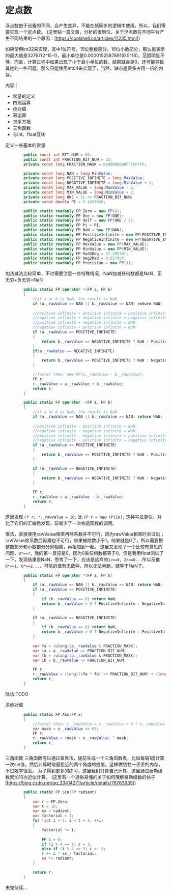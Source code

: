 # 定点数

浮点数由于设备的不同，会产生差异，不能在帧同步的逻辑中使用，所以，我们需要实现一个定点数。
(这里贴一篇文章，分析的很到位，关于浮点数在不同平台产生不同结果的一个原因：[https://coolshell.cn/articles/11235.html])

如果使用int32来实现，其中1位符号，15位整数部分，16位小数部分，那么能表示的最大值是32767(2^15-1)，最小单位是0.0000152587891(0.5^16)，范围明显不够，而且，计算过程中如果出现了小于最小单位的数，结果就会是0，还可能导致其他的一些问题。那么只能使用int64来实现了，当然，缺点是要多占用一倍的内存。

内容：
- 常量的定义
- 四则运算
- 绝对值
- 幂运算
- 求平方根
- 三角函数
- 与int、float互转

定义一些基本的常量
```c#
        public const int BIT_NUM = 64;
        public const int FRACTION_BIT_NUM = 32;
        private const long FRACTION_MASK = 0x00000000FFFFFFFF;

        private const long NAN = long.MinValue;
        private const long POSITIVE_INFINITE = long.MaxValue;
        private const long NEGATIVE_INFINITE = long.MinValue + 1;
        private const long MAX_VALUE = long.MaxValue - 1;
        private const long MIN_VALUE = long.MinValue + 2;
        private const long ONE = 1L << FRACTION_BIT_NUM;
        private const double PI = 3.1415926;

        public static readonly FP Zero = new FP(0);
        public static readonly FP One = new FP(ONE);
        public static readonly FP Half = new FP(ONE / 2);
        public static readonly FP Pi = PI;
        public static readonly FP NaN = new FP(NAN);
        public static readonly FP PositiveInfinite = new FP(POSITIVE_INFINITE);
        public static readonly FP NegativeInfinite = new FP(NEGATIVE_INFINITE);
        public static readonly FP MaxValue = new FP(MAX_VALUE);
        public static readonly FP MinValue = new FP(MIN_VALUE);
        public static readonly FP Rad2Deg = 57.29578f;
        public static readonly FP Deg2Rad = 0.01745f;
        public static readonly FP Precision = new FP(1);
```

加法减法比较简单，不过需要注意一些特殊情况，NaN加减任何数都是NaN，正无穷+负无穷=NaN
```c#
        public static FP operator +(FP a, FP b)
        {
            //if a or b is NaN, the result is NaN
            if (a._rawValue == NAN || b._rawValue == NAN) return NaN;
            
            //positive infinite + positive infinite = positive infinite
            //negative infinite + negative infinite = negative infinite
            //positive infinite + negative infinite = NaN
            //negative infinite + positive infinite = NaN
            if (a._rawValue == POSITIVE_INFINITE)
            {
                return b._rawValue == NEGATIVE_INFINITE ? NaN : PositiveInfinite;
            }
            if(a._rawValue == NEGATIVE_INFINITE)
            {
                return b._rawValue == POSITIVE_INFINITE ? NaN : NegativeInfinite;
            }

            //faster then: new FP(a._rawValue - b._rawValue);
            FP r;
            r._rawValue = a._rawValue + b._rawValue;
            return r;
        }

        public static FP operator -(FP a, FP b)
        {
            //if a or b is NaN, the result is NaN
            if (a._rawValue == NAN || b._rawValue == NAN) return NaN;
            
            //positive infinite - positive infinite = NaN
            //negative infinite - negative infinite = NaN
            //positive infinite - negative infinite = positive infinite
            //negative infinite - positive infinite = negative infinite
            if (a._rawValue == POSITIVE_INFINITE)
            {
                return b._rawValue == POSITIVE_INFINITE ? NaN : PositiveInfinite;
            }

            if (a._rawValue == NEGATIVE_INFINITE)
            {
                return b._rawValue == NEGATIVE_INFINITE ? NaN : NegativeInfinite;
            }
            
            FP r;
            r._rawValue = a._rawValue - b._rawValue;
            return r;
        }
```

这里发现 `FP r; r._rawValue = 10;` 比 `FP r = new FP(10);` 这种写法更快，对比了它们的汇编后发现，前者少了一次构造函数的调用。

乘法，直接使用rawValue相乘再除系数并不可行，因为rawValue相乘时会溢出；rawValue除系数后再乘也不可行，如果被除数小于1，结果就是0了，所以需要把整数部分和小数部分分别相乘，再相加到一起。
这里又发现了一个比较有意思的问题，`0*∞=?`，我的第一反应是0，因为0乘任何数都等于0，但是我用float测试了一下，发现结果是NaN，思考了一下，应该是这样的`1/∞=0, 2/∞=0...`所以反推`0*∞=1, 0*∞=2...`，可能的值有无数种，所以无法判断，就等于NaN了。
```c#
        public static FP operator *(FP a, FP b)
        {
            if (a._rawValue == NAN || b._rawValue == NAN) return NaN;
            if (a._rawValue == POSITIVE_INFINITE)
            {
                if (b._rawValue == 0) return NaN;
                return b._rawValue > 0 ? PositiveInfinite : NegativeInfinite;
            }

            if (a._rawValue == NEGATIVE_INFINITE)
            {
                if (b._rawValue == 0) return NaN;
                return b._rawValue > 0 ? NegativeInfinite : PositiveInfinite;
            }
            
            var fa = (ulong)(a._rawValue & FRACTION_MASK);
            var ia = a._rawValue >> FRACTION_BIT_NUM;
            var fb = (ulong)(b._rawValue & FRACTION_MASK);
            var ib = b._rawValue >> FRACTION_BIT_NUM;

            FP r;
            r._rawValue = (long)((fa * fb) >> FRACTION_BIT_NUM) + (long)fa * ib + (long)fb * ia + ((ia * ib) << FRACTION_BIT_NUM);
            return r;
        }
```

除法:TODO

求绝对值
```c#
        public static FP Abs(FP x)
        {
            //faster then: r._rawValue = x._rawValue > 0 ? x._rawValue : -x._rawValue;
            var mask = x._rawValue >> 63;
            FP r;
            r._rawValue = (mask + x._rawValue) ^ mask;
            return r;
        }
```

三角函数
三角函数可以通过查表法，提前生成一个三角函数表，比如每隔1度计算一次sin值，然后计算时取最接近的两个角度的插值，这样做牺牲一丢丢的内存，不过效率很高。
为了得到更多的练习，这里我们打算自己计算，这里通过泰勒级数累加10次近似计算。
(这里有一个通俗易懂的关于如何理解泰勒级数的帖子[https://blog.csdn.net/qq_33414271/article/details/78783935])
```c#
        public static FP Sin(FP radiant)
        {
            var r = FP.Zero;
            var t = 10;
            var xs = radiant;
            var factorial = 1;
            for (int i = 1; i < t + 1; ++i)
            {
                factorial *= i;
             
                FP c = 0;
                if (i % 4 == 1) c = 1;
                else if (i % 4 == 3) c = -1;
                r += c * xs / factorial;
                xs *= radiant;
            }

            return r;
        }
```

未完待续...
